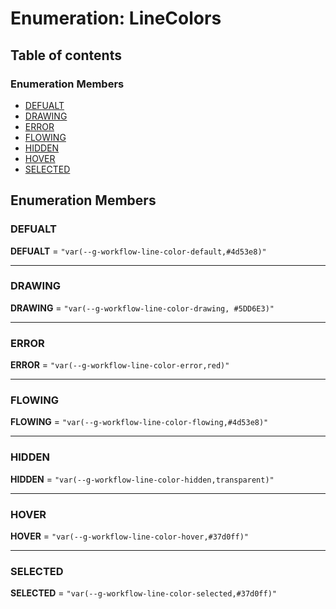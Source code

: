 # Enumeration: LineColors

## Table of contents

### Enumeration Members

* [DEFUALT](/auto-docs/free-layout-core/enums/LineColors.md#defualt)
* [DRAWING](/auto-docs/free-layout-core/enums/LineColors.md#drawing)
* [ERROR](/auto-docs/free-layout-core/enums/LineColors.md#error)
* [FLOWING](/auto-docs/free-layout-core/enums/LineColors.md#flowing)
* [HIDDEN](/auto-docs/free-layout-core/enums/LineColors.md#hidden)
* [HOVER](/auto-docs/free-layout-core/enums/LineColors.md#hover)
* [SELECTED](/auto-docs/free-layout-core/enums/LineColors.md#selected)

## Enumeration Members

### DEFUALT

**DEFUALT** = `"var(--g-workflow-line-color-default,#4d53e8)"`

***

### DRAWING

**DRAWING** = `"var(--g-workflow-line-color-drawing, #5DD6E3)"`

***

### ERROR

**ERROR** = `"var(--g-workflow-line-color-error,red)"`

***

### FLOWING

**FLOWING** = `"var(--g-workflow-line-color-flowing,#4d53e8)"`

***

### HIDDEN

**HIDDEN** = `"var(--g-workflow-line-color-hidden,transparent)"`

***

### HOVER

**HOVER** = `"var(--g-workflow-line-color-hover,#37d0ff)"`

***

### SELECTED

**SELECTED** = `"var(--g-workflow-line-color-selected,#37d0ff)"`
